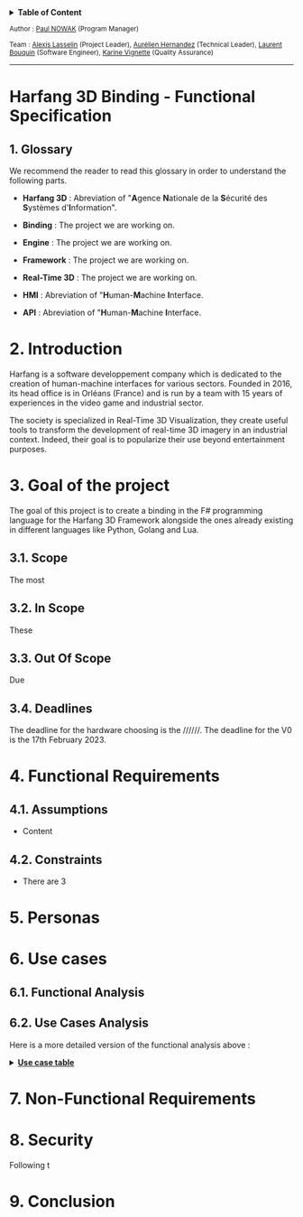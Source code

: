 <details>
<summary><b id="toc">Table of Content</b></summary>


- [Harfang 3D Binding - Functional Specification](#harfang-3d-binding---functional-specification)
  - [1. Glossary](#1-glossary)
- [2. Introduction](#2-introduction)
- [3. Goal of the project](#3-goal-of-the-project)
  - [3.1. Scope](#31-scope)
  - [3.2. In Scope](#32-in-scope)
  - [3.3. Out Of Scope](#33-out-of-scope)
  - [3.4. Deadlines](#34-deadlines)
- [4. Functional Requirements](#4-functional-requirements)
  - [4.1. Assumptions](#41-assumptions)
  - [4.2. Constraints](#42-constraints)
- [5. Personas](#5-personas)
- [6. Use cases](#6-use-cases)
  - [6.1. Functional Analysis](#61-functional-analysis)
  - [6.2. Use Cases Analysis](#62-use-cases-analysis)
- [7. Non-Functional Requirements](#7-non-functional-requirements)
- [8. Security](#8-security)
- [9. Conclusion](#9-conclusion)

</details> 

<sub> Author : [Paul NOWAK](https://www.linkedin.com/in/paul-nowak-0757a61a7/) (Program Manager) </sub>

<sub> Team : [Alexis Lasselin](https://www.linkedin.com/in/alexis-lasselin-318649251/) (Project Leader), [Aurélien Hernandez](https://www.linkedin.com/in/aurélien-fernandez-4971201b8/) (Technical Leader), [Laurent Bouquin](https://www.linkedin.com/in/laurent-bouquin-60911a1b8/) (Software Engineer), [Karine Vignette](https://www.linkedin.com/in/karine-vinette-63911b1b8/) (Quality Assurance) </sub>

---

# Harfang 3D Binding - Functional Specification

## 1. Glossary

 We recommend the reader to read this glossary in order to understand the following parts.  

 - **Harfang 3D** : Abreviation of "**A**gence **N**ationale de la **S**écurité des **S**ystèmes d'**I**nformation". 

 - **Binding** : The project we are working on.  

 - **Engine** : The project we are working on.  

 - **Framework** : The project we are working on.  

 - **Real-Time 3D** : The project we are working on.  

 - **HMI** : Abreviation of "**H**uman-**M**achine **I**nterface.  

 - **API** : Abreviation of "**H**uman-**M**achine **I**nterface.   

 # 2. Introduction

Harfang is a software developpement company which is dedicated to the creation of human-machine interfaces for various sectors. Founded in 2016, its head office is in Orléans (France) and is run by a team with 15 years of experiences in the video game and industrial sector.

The society is specialized in Real-Time 3D Visualization, they create useful tools to transform the development of real-time 3D imagery in an industrial context. Indeed, their goal is to popularize their use beyond entertainment purposes.

# 3. Goal of the project

The goal of this project is to create a binding in the F# programming language for the Harfang 3D Framework alongside the ones already existing in different languages like Python, Golang and Lua.

## 3.1. Scope

The most 

## 3.2. In Scope

These   
  
  
## 3.3. Out Of Scope
 
Due 

  
## 3.4. Deadlines

The deadline for the hardware choosing is the //////. The deadline for the V0 is the 17th February 2023.

# 4. Functional Requirements

## 4.1. Assumptions
- Content 
  
## 4.2. Constraints

- There are 3 


# 5. Personas

# 6. Use cases

## 6.1. Functional Analysis

## 6.2. Use Cases Analysis 
Here is a more detailed version of the functional analysis above :
<details>
<summary><b id="toc"><u>Use case table</u></b></summary>

| Use Case # | Addresses Business/User Requirement n° | Name                                                  | Description                                                                               | Actor(s)                                                 | Pre-Conditions                                                                                                                                                                                                                                                                                                                                                                                                                                       | Flow of Events                                                                                                                                                                                        | Post-Conditions                                                                                                                                         | Exit Criteria                                                                                                                 |
| ---------- | -------------------------------------- | ----------------------------------------------------- | ----------------------------------------------------------------------------------------- | -------------------------------------------------------- | ---------------------------------------------------------------------------------------------------------------------------------------------------------------------------------------------------------------------------------------------------------------------------------------------------------------------------------------------------------------------------------------------------------------------------------------------------- | ----------------------------------------------------------------------------------------------------------------------------------------------------------------------------------------------------- | ------------------------------------------------------------------------------------------------------------------------------------------------------- | ----------------------------------------------------------------------------------------------------------------------------------------------------------------------------------------------- |

</details>     


# 7. Non-Functional Requirements

# 8. Security 

Following t

# 9. Conclusion
